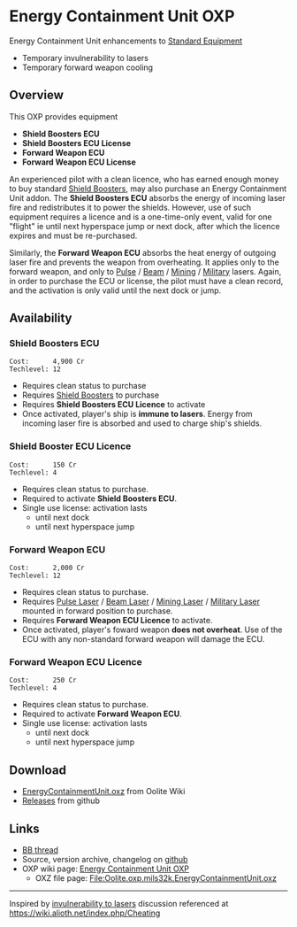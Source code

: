 # Energy Containment Unit OXP

Energy Containment Unit enhancements to
[Standard Equipment](https://wiki.alioth.net/index.php/Oolite_Equipment)
- Temporary invulnerability to lasers
- Temporary forward weapon cooling

## Overview

This OXP provides equipment
- **Shield Boosters ECU**
- **Shield Boosters ECU License**
- **Forward Weapon ECU**
- **Forward Weapon ECU License**

An experienced pilot with a clean licence, who has earned enough money to buy
standard [Shield Boosters](https://wiki.alioth.net/index.php/Shield_Boosters),
may also purchase an Energy Containment Unit addon. The **Shield Boosters ECU**
absorbs the energy of incoming laser fire and redistributes it to power the
shields. However, use of such equipment requires a licence and is a
one-time-only event, valid for one "flight" ie until next hyperspace jump or
next dock, after which the licence expires and must be re-purchased.

Similarly, the **Forward Weapon ECU** absorbs the heat energy of outgoing laser
fire and prevents the weapon from overheating. It applies only to the forward
weapon, and only to
[Pulse](https://wiki.alioth.net/index.php/Pulse_Laser) /
[Beam](https://wiki.alioth.net/index.php/Beam_Laser) /
[Mining](https://wiki.alioth.net/index.php/Mining_Laser) /
[Military](https://wiki.alioth.net/index.php/Military_Laser)
lasers. Again, in order to
purchase the ECU or license, the pilot must have a clean record, and the
activation is only valid until the next dock or jump.


## Availability

### **Shield Boosters ECU**
    Cost:      4,900 Cr
    Techlevel: 12
  - Requires clean status to purchase
  - Requires [Shield Boosters](https://wiki.alioth.net/index.php/Shield_Boosters) to purchase
  - Requires **Shield Boosters ECU Licence** to activate
  - Once activated, player's ship is **immune to lasers**. Energy from incoming laser fire is absorbed and used to charge ship's shields.

### **Shield Booster ECU Licence**
    Cost:      150 Cr
    Techlevel: 4
  - Requires clean status to purchase.
  - Required to activate **Shield Boosters ECU**.
  - Single use license: activation lasts
    - until next dock
    - until next hyperspace jump

### **Forward Weapon ECU**
    Cost:      2,000 Cr
    Techlevel: 12
  - Requires clean status to purchase.
  - Requires [Pulse Laser](https://wiki.alioth.net/index.php/Pulse_Laser) /
    [Beam Laser](https://wiki.alioth.net/index.php/Beam_Laser) /
    [Mining Laser](https://wiki.alioth.net/index.php/Mining_Laser) /
    [Military Laser](https://wiki.alioth.net/index.php/Military_Laser)
    mounted in forward position to purchase.
  - Requires **Forward Weapon ECU Licence** to activate.
  - Once activated, player's foward weapon **does not overheat**.
    Use of the ECU with any non-standard forward weapon will damage the ECU.

### **Forward Weapon ECU Licence**
    Cost:      250 Cr
    Techlevel: 4
  - Requires clean status to purchase.
  - Required to activate **Forward Weapon ECU**.
  - Single use license: activation lasts
    - until next dock
    - until next hyperspace jump

## Download
  - [EnergyContainmentUnit.oxz](https://wiki.alioth.net/img_auth.php/c/c1/Oolite.oxp.mils32k.EnergyContainmentUnit.oxz)
    from Oolite Wiki
  - [Releases](https://github.com/mlewissmith/oolite.oxp.mils32k.EnergyContainmentUnit/releases)
    from github

## Links
  - [BB thread](https://bb.oolite.space/viewtopic.php?t=21755)
  - Source, version archive, changelog on [github](https://github.com/mlewissmith/oolite.oxp.mils32k.EnergyContainmentUnit)
  - OXP wiki page: [Energy Containment Unit OXP](https://wiki.alioth.net/index.php/Energy_Containment_Unit_OXP)
    - OXZ file page: [File:Oolite.oxp.mils32k.EnergyContainmentUnit.oxz](https://wiki.alioth.net/index.php/File:Oolite.oxp.mils32k.EnergyContainmentUnit.oxz)

-------------------------------------------------------------------------------

Inspired by [invulnerability to lasers](https://bb.oolite.space/viewtopic.php?p=284994#p284994)
discussion referenced at https://wiki.alioth.net/index.php/Cheating
